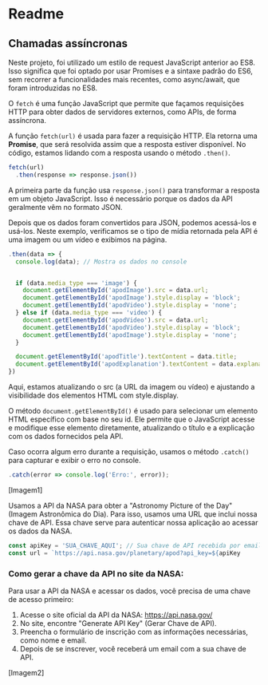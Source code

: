# Readme
## Chamadas assíncronas

Neste projeto, foi utilizado um estilo de request JavaScript anterior ao ES8. Isso significa que foi optado por usar Promises e a sintaxe padrão do ES6, sem recorrer a funcionalidades mais recentes, como async/await, que foram introduzidas no ES8.

O `fetch` é uma função JavaScript que permite que façamos requisições HTTP para obter dados de servidores externos, como APIs, de forma assíncrona.  

A função `fetch(url)` é usada para fazer a requisição HTTP. Ela retorna uma **Promise**, que será resolvida assim que a resposta estiver disponível. No código, estamos lidando com a resposta usando o método `.then()`.

```javascript
fetch(url)
  .then(response => response.json())
````

A primeira parte da função usa `response.json()` para transformar a resposta em um objeto JavaScript. Isso é necessário porque os dados da API geralmente vêm no formato JSON.

Depois que os dados foram convertidos para JSON, podemos acessá-los e usá-los. Neste exemplo, verificamos se o tipo de mídia retornada pela API é uma imagem ou um vídeo e exibimos na página.

```javascript
.then(data => {
  console.log(data); // Mostra os dados no console


  if (data.media_type === 'image') {
    document.getElementById('apodImage').src = data.url;
    document.getElementById('apodImage').style.display = 'block';
    document.getElementById('apodVideo').style.display = 'none';
  } else if (data.media_type === 'video') {
    document.getElementById('apodVideo').src = data.url;
    document.getElementById('apodVideo').style.display = 'block';
    document.getElementById('apodImage').style.display = 'none';
  }

  document.getElementById('apodTitle').textContent = data.title;
  document.getElementById('apodExplanation').textContent = data.explanation;
})

````
Aqui, estamos atualizando o src (a URL da imagem ou vídeo) e ajustando a visibilidade dos elementos HTML com style.display. 

O método `document.getElementById()` é usado para selecionar um elemento HTML específico com base no seu id. Ele permite que o JavaScript acesse e modifique esse elemento diretamente, atualizando o título e a explicação com os dados fornecidos pela API.


Caso ocorra algum erro durante a requisição, usamos o método `.catch()` para capturar e exibir o erro no console.

```javascript
.catch(error => console.log('Erro:', error));
````

[Imagem1]

Usamos a API da NASA para obter a "Astronomy Picture of the Day" (Imagem Astronômica do Dia). Para isso, usamos uma URL que inclui nossa chave de API. Essa chave serve para autenticar nossa aplicação ao acessar os dados da NASA.

```javascript
const apiKey = 'SUA_CHAVE_AQUI'; // Sua chave de API recebida por email
const url = `https://api.nasa.gov/planetary/apod?api_key=${apiKey

````

### Como gerar a chave da API no site da NASA:
Para usar a API da NASA e acessar os dados, você precisa de uma chave de acesso primeiro:

1. Acesse o site oficial da API da NASA: https://api.nasa.gov/
2. No site, encontre "Generate API Key" (Gerar Chave de API).
3. Preencha o formulário de inscrição com as informações necessárias, como nome e email.
4. Depois de se inscrever, você receberá um email com a sua chave de API.

[Imagem2]

